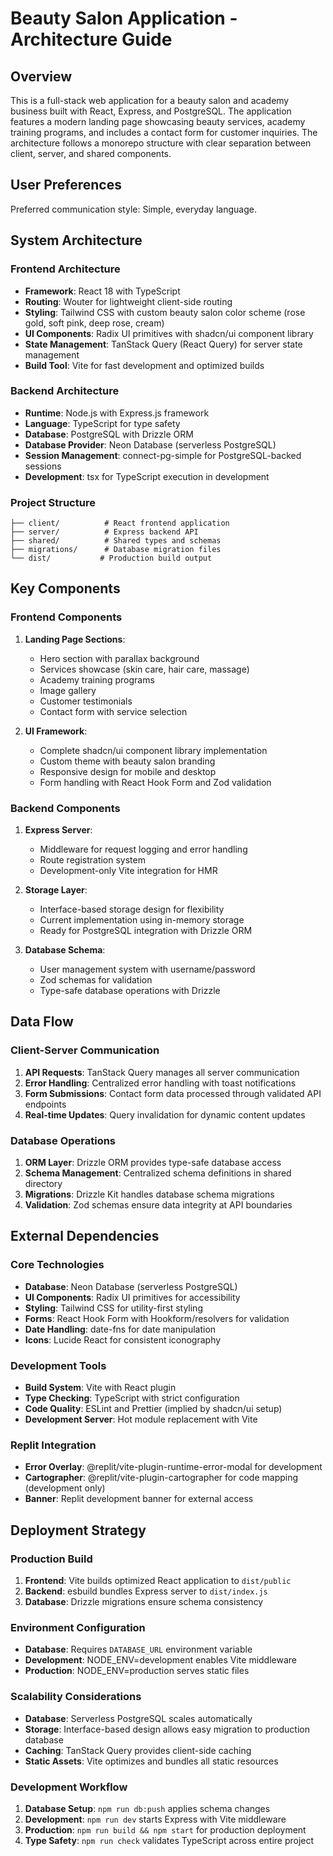 # Beauty Salon Application - Architecture Guide

## Overview

This is a full-stack web application for a beauty salon and academy business built with React, Express, and PostgreSQL. The application features a modern landing page showcasing beauty services, academy training programs, and includes a contact form for customer inquiries. The architecture follows a monorepo structure with clear separation between client, server, and shared components.

## User Preferences

Preferred communication style: Simple, everyday language.

## System Architecture

### Frontend Architecture
- **Framework**: React 18 with TypeScript
- **Routing**: Wouter for lightweight client-side routing
- **Styling**: Tailwind CSS with custom beauty salon color scheme (rose gold, soft pink, deep rose, cream)
- **UI Components**: Radix UI primitives with shadcn/ui component library
- **State Management**: TanStack Query (React Query) for server state management
- **Build Tool**: Vite for fast development and optimized builds

### Backend Architecture
- **Runtime**: Node.js with Express.js framework
- **Language**: TypeScript for type safety
- **Database**: PostgreSQL with Drizzle ORM
- **Database Provider**: Neon Database (serverless PostgreSQL)
- **Session Management**: connect-pg-simple for PostgreSQL-backed sessions
- **Development**: tsx for TypeScript execution in development

### Project Structure
```
├── client/          # React frontend application
├── server/          # Express backend API
├── shared/          # Shared types and schemas
├── migrations/      # Database migration files
└── dist/           # Production build output
```

## Key Components

### Frontend Components
1. **Landing Page Sections**:
   - Hero section with parallax background
   - Services showcase (skin care, hair care, massage)
   - Academy training programs
   - Image gallery
   - Customer testimonials
   - Contact form with service selection

2. **UI Framework**:
   - Complete shadcn/ui component library implementation
   - Custom theme with beauty salon branding
   - Responsive design for mobile and desktop
   - Form handling with React Hook Form and Zod validation

### Backend Components
1. **Express Server**:
   - Middleware for request logging and error handling
   - Route registration system
   - Development-only Vite integration for HMR

2. **Storage Layer**:
   - Interface-based storage design for flexibility
   - Current implementation using in-memory storage
   - Ready for PostgreSQL integration with Drizzle ORM

3. **Database Schema**:
   - User management system with username/password
   - Zod schemas for validation
   - Type-safe database operations with Drizzle

## Data Flow

### Client-Server Communication
1. **API Requests**: TanStack Query manages all server communication
2. **Error Handling**: Centralized error handling with toast notifications
3. **Form Submissions**: Contact form data processed through validated API endpoints
4. **Real-time Updates**: Query invalidation for dynamic content updates

### Database Operations
1. **ORM Layer**: Drizzle ORM provides type-safe database access
2. **Schema Management**: Centralized schema definitions in shared directory
3. **Migrations**: Drizzle Kit handles database schema migrations
4. **Validation**: Zod schemas ensure data integrity at API boundaries

## External Dependencies

### Core Technologies
- **Database**: Neon Database (serverless PostgreSQL)
- **UI Components**: Radix UI primitives for accessibility
- **Styling**: Tailwind CSS for utility-first styling
- **Forms**: React Hook Form with Hookform/resolvers for validation
- **Date Handling**: date-fns for date manipulation
- **Icons**: Lucide React for consistent iconography

### Development Tools
- **Build System**: Vite with React plugin
- **Type Checking**: TypeScript with strict configuration
- **Code Quality**: ESLint and Prettier (implied by shadcn/ui setup)
- **Development Server**: Hot module replacement with Vite

### Replit Integration
- **Error Overlay**: @replit/vite-plugin-runtime-error-modal for development
- **Cartographer**: @replit/vite-plugin-cartographer for code mapping (development only)
- **Banner**: Replit development banner for external access

## Deployment Strategy

### Production Build
1. **Frontend**: Vite builds optimized React application to `dist/public`
2. **Backend**: esbuild bundles Express server to `dist/index.js`
3. **Database**: Drizzle migrations ensure schema consistency

### Environment Configuration
- **Database**: Requires `DATABASE_URL` environment variable
- **Development**: NODE_ENV=development enables Vite middleware
- **Production**: NODE_ENV=production serves static files

### Scalability Considerations
- **Database**: Serverless PostgreSQL scales automatically
- **Storage**: Interface-based design allows easy migration to production database
- **Caching**: TanStack Query provides client-side caching
- **Static Assets**: Vite optimizes and bundles all static resources

### Development Workflow
1. **Database Setup**: `npm run db:push` applies schema changes
2. **Development**: `npm run dev` starts Express with Vite middleware
3. **Production**: `npm run build && npm start` for production deployment
4. **Type Safety**: `npm run check` validates TypeScript across entire project